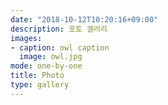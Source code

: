 ```yaml
---
date: "2018-10-12T10:20:16+09:00"
description: 포토 갤러리
images:
- caption: owl caption
  image: owl.jpg
mode: one-by-one
title: Photo
type: gallery
---
```

